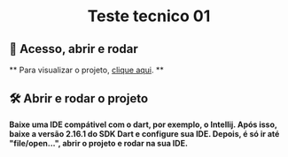 <h1 align="center"> Teste tecnico 01 </h1>

## 📁 Acesso, abrir e rodar

** Para visualizar o projeto, [clique aqui](https://github.com/wyzzec/teste_tecnico_01_escribo). **

## 🛠️ Abrir e rodar o projeto

**Baixe uma IDE compátivel com o dart, por exemplo, o Intellij. Após isso, baixe a versão 2.16.1 do SDK Dart e configure sua IDE. Depois, é só ir até "file/open...", abrir o projeto e rodar na sua IDE.**